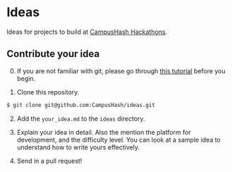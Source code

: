 Ideas
=====

Ideas for projects to build at [CampusHash Hackathons](http://campushash.com/internhacks).

## Contribute your idea ##

0. If you are not familiar with git, please go through [this tutorial](http://try.github.io/) before you begin.

1. Clone this repository.
```sh
$ git clone git@github.com:CampusHash/ideas.git
```

2. Add the ``your_idea.md`` to the ``ideas`` directory.

3. Explain your idea in detail. Also the mention the platform for development, and the difficulty level. You can look at a sample idea to understand how to write yours effectively.

3. Send in a pull request!
